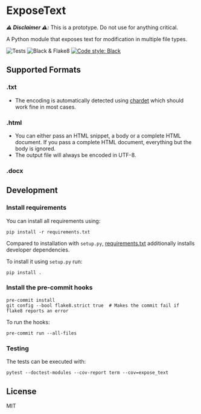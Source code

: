 # ExposeText

_**:warning: Disclaimer :warning::**_ This is a prototype. Do not use for anything critical.

A Python module that exposes text for modification in multiple file types.

![Tests](https://github.com/openredact/expose-text/workflows/Tests/badge.svg?branch=master)
![Black & Flake8](https://github.com/openredact/expose-text/workflows/Black%20&%20Flake8/badge.svg?branch=master)
[![Code style: Black](https://img.shields.io/badge/code%20style-black-000000.svg?style=flat-square)](https://github.com/ambv/black)

## Supported Formats

### .txt

- The encoding is automatically detected using [chardet](https://github.com/chardet/chardet) which should work fine in most cases.

### .html

- You can either pass an HTML snippet, a body or a complete HTML document. If you pass a complete HTML document, everything but the body is ignored.
- The output file will always be encoded in UTF-8.

### .docx


## Development

### Install requirements

You can install all requirements using:

```
pip install -r requirements.txt
```

Compared to installation with `setup.py`, [requirements.txt](requirements.txt) additionally installs developer dependencies.

To install it using `setup.py` run:

```
pip install .
```

### Install the pre-commit hooks

```
pre-commit install
git config --bool flake8.strict true  # Makes the commit fail if flake8 reports an error
```

To run the hooks:
```
pre-commit run --all-files
```

### Testing

The tests can be executed with:
```
pytest --doctest-modules --cov-report term --cov=expose_text
```

## License

MIT
